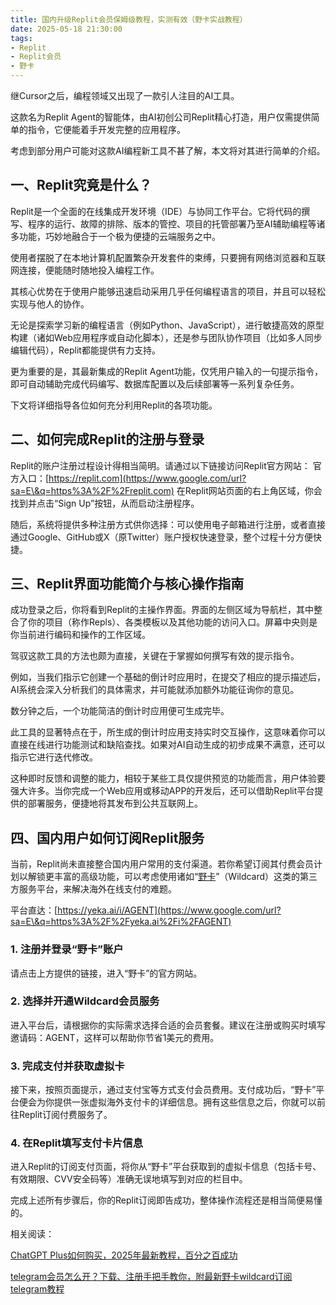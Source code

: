 ```yaml
---
title: 国内升级Replit会员保姆级教程，实测有效（野卡实战教程）
date: 2025-05-18 21:30:00
tags:
- Replit
- Replit会员
- 野卡
---
```



继Cursor之后，编程领域又出现了一款引人注目的AI工具。

这款名为Replit Agent的智能体，由AI初创公司Replit精心打造，用户仅需提供简单的指令，它便能着手开发完整的应用程序。

考虑到部分用户可能对这款AI编程新工具不甚了解，本文将对其进行简单的介绍。



## 一、Replit究竟是什么？

Replit是一个全面的在线集成开发环境（IDE）与协同工作平台。它将代码的撰写、程序的运行、故障的排除、版本的管控、项目的托管部署乃至AI辅助编程等诸多功能，巧妙地融合于一个极为便捷的云端服务之中。



使用者摆脱了在本地计算机配置繁杂开发套件的束缚，只要拥有网络浏览器和互联网连接，便能随时随地投入编程工作。



其核心优势在于使用户能够迅速启动采用几乎任何编程语言的项目，并且可以轻松实现与他人的协作。



无论是探索学习新的编程语言（例如Python、JavaScript），进行敏捷高效的原型构建（诸如Web应用程序或自动化脚本），还是参与团队协作项目（比如多人同步编辑代码），Replit都能提供有力支持。



更为重要的是，其最新集成的Replit Agent功能，仅凭用户输入的一句提示指令，即可自动辅助完成代码编写、数据库配置以及后续部署等一系列复杂任务。



下文将详细指导各位如何充分利用Replit的各项功能。



## 二、如何完成Replit的注册与登录


Replit的账户注册过程设计得相当简明。请通过以下链接访问Replit官方网站：
官方入口：[https://replit.com](https://www.google.com/url?sa=E\&q=https%3A%2F%2Freplit.com)
在Replit网站页面的右上角区域，你会找到并点击“Sign Up”按钮，从而启动注册程序。


随后，系统将提供多种注册方式供你选择：可以使用电子邮箱进行注册，或者直接通过Google、GitHub或X（原Twitter）账户授权快速登录，整个过程十分方便快捷。



## 三、Replit界面功能简介与核心操作指南



成功登录之后，你将看到Replit的主操作界面。界面的左侧区域为导航栏，其中整合了你的项目（称作Repls）、各类模板以及其他功能的访问入口。屏幕中央则是你当前进行编码和操作的工作区域。



驾驭这款工具的方法也颇为直接，关键在于掌握如何撰写有效的提示指令。



例如，当我们指示它创建一个基础的倒计时应用时，在提交了相应的提示描述后，AI系统会深入分析我们的具体需求，并可能就添加额外功能征询你的意见。



数分钟之后，一个功能简洁的倒计时应用便可生成完毕。



此工具的显著特点在于，所生成的倒计时应用支持实时交互操作，这意味着你可以直接在线进行功能测试和缺陷查找。如果对AI自动生成的初步成果不满意，还可以指示它进行迭代修改。



这种即时反馈和调整的能力，相较于某些工具仅提供预览的功能而言，用户体验要强大许多。当你完成一个Web应用或移动APP的开发后，还可以借助Replit平台提供的部署服务，便捷地将其发布到公共互联网上。



## 四、国内用户如何订阅Replit服务


当前，Replit尚未直接整合国内用户常用的支付渠道。若你希望订阅其付费会员计划以解锁更丰富的高级功能，可以考虑使用诸如“[野卡](https://www.fengshengyusheng.cn/%e6%9c%80%e6%96%b0%e9%87%8e%e5%8d%a1wildcard%e4%bd%bf%e7%94%a8%e6%8c%87%e5%8d%97%ef%bc%9a%e8%b6%85%e5%85%a8%e9%9d%a2%e4%bb%8b%e7%bb%8d/)”（Wildcard）这类的第三方服务平台，来解决海外在线支付的难题。


平台直达：[https://yeka.ai/i/AGENT](https://www.google.com/url?sa=E\&q=https%3A%2F%2Fyeka.ai%2Fi%2FAGENT)



### 1. 注册并登录“野卡”账户


请点击上方提供的链接，进入“野卡”的官方网站。


### 2. 选择并开通Wildcard会员服务


进入平台后，请根据你的实际需求选择合适的会员套餐。建议在注册或购买时填写邀请码：AGENT，这样可以帮助你节省1美元的费用。


### 3. 完成支付并获取虚拟卡


接下来，按照页面提示，通过支付宝等方式支付会员费用。支付成功后，“野卡”平台便会为你提供一张虚拟海外支付卡的详细信息。拥有这些信息之后，你就可以前往Replit订阅付费服务了。


### 4. 在Replit填写支付卡片信息


进入Replit的订阅支付页面，将你从“野卡”平台获取到的虚拟卡信息（包括卡号、有效期限、CVV安全码等）准确无误地填写到对应的栏目中。

完成上述所有步骤后，你的Replit订阅即告成功，整体操作流程还是相当简便易懂的。



相关阅读：


[ChatGPT Plus如何购买，2025年最新教程，百分之百成功](https://yeka-card.github.io/2025/05/14/ChatGPT%20Plus%E5%A6%82%E4%BD%95%E8%B4%AD%E4%B9%B0%EF%BC%8C2025%E5%B9%B4%E6%9C%80%E6%96%B0%E6%95%99%E7%A8%8B%EF%BC%8C%E7%99%BE%E5%88%86%E4%B9%8B%E7%99%BE%E6%88%90%E5%8A%9F/)

[telegram会员怎么开？下载、注册手把手教你，附最新野卡wildcard订阅telegram教程](https://yeka-card.github.io/2025/05/13/telegram%E4%BC%9A%E5%91%98%E6%80%8E%E4%B9%88%E5%BC%80%EF%BC%9F%E4%B8%8B%E8%BD%BD%E3%80%81%E6%B3%A8%E5%86%8C%E6%89%8B%E6%8A%8A%E6%89%8B%E6%95%99%E4%BD%A0%EF%BC%8C%E9%99%84%E6%9C%80%E6%96%B0%E9%87%8E%E5%8D%A1wildcard%E8%AE%A2%E9%98%85telegram%E6%95%99%E7%A8%8B/)
